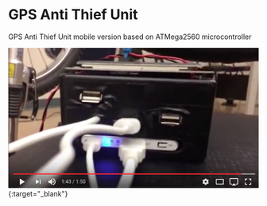 # GPS Anti Thief Unit
GPS Anti Thief Unit mobile version based on ATMega2560 microcontroller 

[![GPS Anti Thief Unit](Images/gps.png)](https://youtu.be/UGt8TdgX7io "GPS Embedded Systems"){:target="_blank"}
